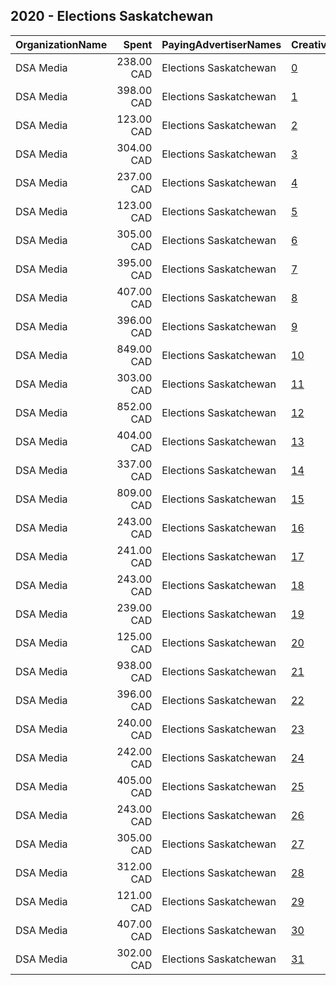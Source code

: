 ## 2020 - Elections Saskatchewan 
|OrganizationName|Spent|PayingAdvertiserNames|CreativeUrls|Impressions|Genders|AgeBrackets|CountryCodes|BillingAddresses|CandidateBallotInformation|
|:---|---:|:---|:---|---:|:---|:---|:---|:---|:---|
|DSA Media|238.00 CAD|Elections Saskatchewan|[0](https://www.snap.com/political-ads/asset/4f0950f562aa49b007890f430422e89ca80bb15adeb8e7cf906b4a4bea362097?mediaType=mp4)|99,179||18+|canada|"Suite 110 – 20091 91A Avenue,Langley,V1M3A2,CA"||
|DSA Media|398.00 CAD|Elections Saskatchewan|[1](https://www.snap.com/political-ads/asset/36a5e78fce1462c39b2e1ca86088cc861874483cab76570be68e7f90f7d33f4c?mediaType=mp4)|164,125||18+|canada|"Suite 110 – 20091 91A Avenue,Langley,V1M3A2,CA"||
|DSA Media|123.00 CAD|Elections Saskatchewan|[2](https://www.snap.com/political-ads/asset/4f0950f562aa49b007890f430422e89ca80bb15adeb8e7cf906b4a4bea362097?mediaType=mp4)|51,753||18+|canada|"Suite 110 – 20091 91A Avenue,Langley,V1M3A2,CA"||
|DSA Media|304.00 CAD|Elections Saskatchewan|[3](https://www.snap.com/political-ads/asset/c4a85949959212f24aad3706bdb879e6b42316f59ac20aa2d3d81bcca34ac520?mediaType=mp4)|176,224||18+|canada|"Suite 110 – 20091 91A Avenue,Langley,V1M3A2,CA"||
|DSA Media|237.00 CAD|Elections Saskatchewan|[4](https://www.snap.com/political-ads/asset/1051769ecea0c767e905d23a8e0cbb6caa95886ead8e1d497e6d184acbad6687?mediaType=mp4)|98,873||18+|canada|"Suite 110 – 20091 91A Avenue,Langley,V1M3A2,CA"||
|DSA Media|123.00 CAD|Elections Saskatchewan|[5](https://www.snap.com/political-ads/asset/aeb2960593eae452f563adde3d90f5b85bbde488f6af7dd9a85a3e9a8e395cef?mediaType=mp4)|52,025||18+|canada|"Suite 110 – 20091 91A Avenue,Langley,V1M3A2,CA"||
|DSA Media|305.00 CAD|Elections Saskatchewan|[6](https://www.snap.com/political-ads/asset/f85bbecc730fc6c0c646e9a48b128809522d414edb37567b12c830711733b3bd?mediaType=mp4)|127,935||18+|canada|"Suite 110 – 20091 91A Avenue,Langley,V1M3A2,CA"||
|DSA Media|395.00 CAD|Elections Saskatchewan|[7](https://www.snap.com/political-ads/asset/ce7a5956a85efe16e4a2f4c429dd8a795038732a422339f0983e5802ffcae86a?mediaType=mp4)|162,575||18+|canada|"Suite 110 – 20091 91A Avenue,Langley,V1M3A2,CA"||
|DSA Media|407.00 CAD|Elections Saskatchewan|[8](https://www.snap.com/political-ads/asset/efe41e8d8addd26d7fdf25141fe7213b1c16aed7a7fb8f664dd70157d2f65f27?mediaType=mp4)|167,591||18+|canada|"Suite 110 – 20091 91A Avenue,Langley,V1M3A2,CA"||
|DSA Media|396.00 CAD|Elections Saskatchewan|[9](https://www.snap.com/political-ads/asset/d2123d5fbe2112029949812b23f7f662bf6a0b6e1434a8a4c81f178c31f4407a?mediaType=mp4)|163,270||18+|canada|"Suite 110 – 20091 91A Avenue,Langley,V1M3A2,CA"||
|DSA Media|849.00 CAD|Elections Saskatchewan|[10](https://www.snap.com/political-ads/asset/da131d820cb364d507b1d3d4f8bb5d3592fe1c8ae19a7c2814b03c4f2a25ed21?mediaType=mp4)|344,055||18+|canada|"Suite 110 – 20091 91A Avenue,Langley,V1M3A2,CA"||
|DSA Media|303.00 CAD|Elections Saskatchewan|[11](https://www.snap.com/political-ads/asset/324aefa9f8f2d6aa030019ff5188c838507c94601e5f9b745c1770cf54426bc9?mediaType=mp4)|175,707||18+|canada|"Suite 110 – 20091 91A Avenue,Langley,V1M3A2,CA"||
|DSA Media|852.00 CAD|Elections Saskatchewan|[12](https://www.snap.com/political-ads/asset/76a43e29716c280329bb1a74e299cd6b20e47d3b7fd041472111c87d1099b474?mediaType=mp4)|345,301||18+|canada|"Suite 110 – 20091 91A Avenue,Langley,V1M3A2,CA"||
|DSA Media|404.00 CAD|Elections Saskatchewan|[13](https://www.snap.com/political-ads/asset/bf92bf5c1b555e8cf630e36bc8203b6bbb4896238c3af4d189ad30142b1e7c42?mediaType=mp4)|124,357||18+|canada|"Suite 110 – 20091 91A Avenue,Langley,V1M3A2,CA"||
|DSA Media|337.00 CAD|Elections Saskatchewan|[14](https://www.snap.com/political-ads/asset/05951bdd137af101d1f4e1c834b0112f7878254847a1bc6c59e7f739dfa7d052?mediaType=mp4)|141,477||18+|canada|"Suite 110 – 20091 91A Avenue,Langley,V1M3A2,CA"||
|DSA Media|809.00 CAD|Elections Saskatchewan|[15](https://www.snap.com/political-ads/asset/c550e2b667fb4434ed3b2686b6f66f22aacbbf42bbdbe95ca00e6a99c8fafd02?mediaType=mp4)|328,050||18+|canada|"Suite 110 – 20091 91A Avenue,Langley,V1M3A2,CA"||
|DSA Media|243.00 CAD|Elections Saskatchewan|[16](https://www.snap.com/political-ads/asset/c82413ec7f53c8827e75aed37ce34bac5cc0f0b813d03222aab05cb06b05b342?mediaType=mp4)|146,776||18+|canada|"Suite 110 – 20091 91A Avenue,Langley,V1M3A2,CA"||
|DSA Media|241.00 CAD|Elections Saskatchewan|[17](https://www.snap.com/political-ads/asset/f27adc9156f1aeafe1890b1db11a331e98c9d9c10b2e2438505246f6a6522534?mediaType=mp4)|145,509||18+|canada|"Suite 110 – 20091 91A Avenue,Langley,V1M3A2,CA"||
|DSA Media|243.00 CAD|Elections Saskatchewan|[18](https://www.snap.com/political-ads/asset/895e37fe164e3958259b0529a996b12f269fdce080e694b0f9488300035b74aa?mediaType=mp4)|146,920||18+|canada|"Suite 110 – 20091 91A Avenue,Langley,V1M3A2,CA"||
|DSA Media|239.00 CAD|Elections Saskatchewan|[19](https://www.snap.com/political-ads/asset/aeb2960593eae452f563adde3d90f5b85bbde488f6af7dd9a85a3e9a8e395cef?mediaType=mp4)|99,578||18+|canada|"Suite 110 – 20091 91A Avenue,Langley,V1M3A2,CA"||
|DSA Media|125.00 CAD|Elections Saskatchewan|[20](https://www.snap.com/political-ads/asset/1051769ecea0c767e905d23a8e0cbb6caa95886ead8e1d497e6d184acbad6687?mediaType=mp4)|52,789||18+|canada|"Suite 110 – 20091 91A Avenue,Langley,V1M3A2,CA"||
|DSA Media|938.00 CAD|Elections Saskatchewan|[21](https://www.snap.com/political-ads/asset/a57e5b500f7730f2cb47376d9e9f2cb4bf65a45bd1adb60fafdcb41f6d0640a7?mediaType=mp4)|288,409||18+|canada|"Suite 110 – 20091 91A Avenue,Langley,V1M3A2,CA"||
|DSA Media|396.00 CAD|Elections Saskatchewan|[22](https://www.snap.com/political-ads/asset/4f73e188259cd3de5408fa0e3063771dbcc6edbc08d87cbd912d20218c00194c?mediaType=mp4)|163,264||18+|canada|"Suite 110 – 20091 91A Avenue,Langley,V1M3A2,CA"||
|DSA Media|240.00 CAD|Elections Saskatchewan|[23](https://www.snap.com/political-ads/asset/7d0f01da51feff9369a52219f9c13ad61b5445cbbb8ef94079ddf322ac5cfa14?mediaType=mp4)|100,186||18+|canada|"Suite 110 – 20091 91A Avenue,Langley,V1M3A2,CA"||
|DSA Media|242.00 CAD|Elections Saskatchewan|[24](https://www.snap.com/political-ads/asset/bf30650ea6de250574fa51afd1893b539c4b6b5b83e41d6aca69ef0ec43bdfd5?mediaType=mp4)|146,158||18+|canada|"Suite 110 – 20091 91A Avenue,Langley,V1M3A2,CA"||
|DSA Media|405.00 CAD|Elections Saskatchewan|[25](https://www.snap.com/political-ads/asset/73cc96757f297a2cfffbf57b40792236fa3c4d021869ca612b0f2bfc0467cbea?mediaType=mp4)|166,911||18+|canada|"Suite 110 – 20091 91A Avenue,Langley,V1M3A2,CA"||
|DSA Media|243.00 CAD|Elections Saskatchewan|[26](https://www.snap.com/political-ads/asset/8f535a41b33fcc40fdff17cff846a5c682c8207a60a1a7a26a1be09b280bb535?mediaType=mp4)|146,385||18+|canada|"Suite 110 – 20091 91A Avenue,Langley,V1M3A2,CA"||
|DSA Media|305.00 CAD|Elections Saskatchewan|[27](https://www.snap.com/political-ads/asset/fbd155c8b13d6deb34ab4c27153c355a91e01b6de9e027672ad1e6adb0071f00?mediaType=mp4)|176,897||18+|canada|"Suite 110 – 20091 91A Avenue,Langley,V1M3A2,CA"||
|DSA Media|312.00 CAD|Elections Saskatchewan|[28](https://www.snap.com/political-ads/asset/3811e013109dc762a3285283b2c26afb6cba7927ae47337dce69fb732482df89?mediaType=mp4)|130,913||18+|canada|"Suite 110 – 20091 91A Avenue,Langley,V1M3A2,CA"||
|DSA Media|121.00 CAD|Elections Saskatchewan|[29](https://www.snap.com/political-ads/asset/7d0f01da51feff9369a52219f9c13ad61b5445cbbb8ef94079ddf322ac5cfa14?mediaType=mp4)|51,291||18+|canada|"Suite 110 – 20091 91A Avenue,Langley,V1M3A2,CA"||
|DSA Media|407.00 CAD|Elections Saskatchewan|[30](https://www.snap.com/political-ads/asset/512056288b6af17c1d605ce5eb4454e6c8cac547f2ffc378d9bdbd99bc28cf87?mediaType=mp4)|133,326||18+|canada|"Suite 110 – 20091 91A Avenue,Langley,V1M3A2,CA"||
|DSA Media|302.00 CAD|Elections Saskatchewan|[31](https://www.snap.com/political-ads/asset/3bc933a4fb9dd13124189d632a15de4f01048503a36ad5307d3e7859d6d6d484?mediaType=mp4)|175,465||18+|canada|"Suite 110 – 20091 91A Avenue,Langley,V1M3A2,CA"||
